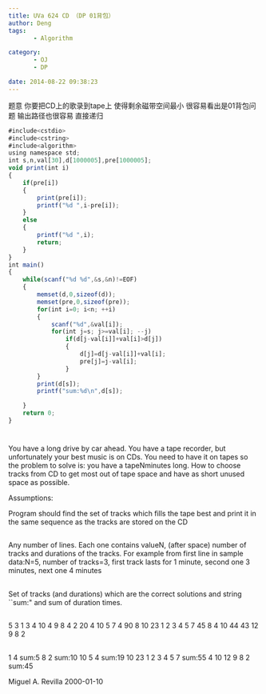 ```yaml
---
title: UVa 624 CD （DP 01背包）
author: Deng
tags: 
       - Algorithm

category: 
       - OJ
       - DP

date: 2014-08-22 09:38:23
---
```

题意 你要把CD上的歌录到tape上 使得剩余磁带空间最小 很容易看出是01背包问题 输出路径也很容易 直接递归

```js 
#include<cstdio>
#include<cstring>
#include<algorithm>
using namespace std;
int s,n,val[30],d[1000005],pre[1000005];
void print(int i)
{
    if(pre[i])
    {
        print(pre[i]);
        printf("%d ",i-pre[i]);
    }
    else
    {
        printf("%d ",i);
        return;
    }
}
int main()
{
    while(scanf("%d %d",&s,&n)!=EOF)
    {
        memset(d,0,sizeof(d));
        memset(pre,0,sizeof(pre));
        for(int i=0; i<n; ++i)
        {
            scanf("%d",&val[i]);
            for(int j=s; j>=val[i]; --j)
                if(d[j-val[i]]+val[i]>d[j])
                {
                    d[j]=d[j-val[i]]+val[i];
                    pre[j]=j-val[i];
                }
        }
        print(d[s]);
        printf("sum:%d\n",d[s]);

    }
    return 0;
}
```

#

You have a long drive by car ahead. You have a tape recorder, but unfortunately your best music is on CDs. You need to have it on tapes so the problem to solve is: you have a tapeNminutes long. How to choose tracks from CD to get most out of tape space and have as short unused space as possible.

Assumptions:

Program should find the set of tracks which fills the tape best and print it in the same sequence as the tracks are stored on the CD

##

Any number of lines. Each one contains valueN, (after space) number of tracks and durations of the tracks. For example from first line in sample data:N=5, number of tracks=3, first track lasts for 1 minute, second one 3 minutes, next one 4 minutes

##

Set of tracks (and durations) which are the correct solutions and string ``sum:" and sum of duration times.

##

5 3 1 3 4 10 4 9 8 4 2 20 4 10 5 7 4 90 8 10 23 1 2 3 4 5 7 45 8 4 10 44 43 12 9 8 2

##

1 4 sum:5 8 2 sum:10 10 5 4 sum:19 10 23 1 2 3 4 5 7 sum:55 4 10 12 9 8 2 sum:45

Miguel A. Revilla
2000-01-10

﻿﻿